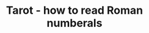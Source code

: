---
layout: post
title: Tarot - how to read Roman numberals
# date: 2023 Oct 18
# categories: [tarot, tarot deck]
---